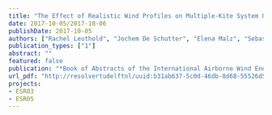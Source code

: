 ```yaml
---
title: "The Effect of Realistic Wind Profiles on Multiple-Kite System Optimal Control"
date: 2017-10-05/2017-10-06
publishDate: 2017-10-05
authors: ["Rachel Leuthold", "Jochem De Schutter", "Elena Malz", "Sebastien Gros", "Moritz Diehl"]
publication_types: ["1"]
abstract: ""
featured: false
publication: "*Book of Abstracts of the International Airborne Wind Energy Conference (AWEC 2017)*"
url_pdf: "http://resolvertudelftnl/uuid:b31ab637-5c0d-46db-8d68-55526d5396f0"
projects:
- ESR03
- ESR05
---
```


